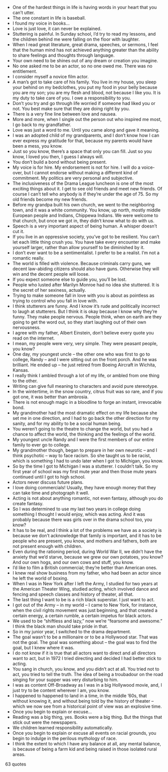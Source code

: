  - One of the hardest things in life is having words in your heart that you can’t utter.
 - The one constant in life is baseball.
 - I found my voice in books...
 - Love is just love, it can never be explained.
 - Stuttering is painful. In Sunday school, I’d try to read my lessons, and the children behind me were falling on the floor with laughter.
 - When I read great literature, great drama, speeches, or sermons, I feel that the human mind has not achieved anything greater than the ability to share feelings and thoughts through language.
 - Your own need to be shines out of any dream or creation you imagine.
 - No one asked me to be an actor, so no one owed me. There was no entitlement.
 - I consider myself a novice film actor.
 - A man’s got to take care of his family. You live in my house, you sleep your behind on my bedclothes, you put my food in your belly because you are my son; you are my flesh and blood, not because I like you. It is my duty to take care of you. I owe a responsibility to you.
 - Don’t you try and go through life worried if someone had liked you or not. You best make sure that they are doing right by you.
 - There is a very fine line between love and nausea.
 - More and more, when I single out the person out who inspired me most, I go back to my grandfather.
 - Love was just a word to me. Until you came along and gave it meaning.
 - I was an adopted child of my grandparents, and I don’t know how I can ever express my gratitude for that, because my parents would have been a mess, you know.
 - Just so you know, there’s a space that only you can fill. Just so you know, I loved you then, I guess I always will.
 - You don’t build a bond without being present.
 - My voice is for hire. My endorsement is not for hire. I will do a voice-over, but I cannot endorse without making a different kind of commitment. My politics are very personal and subjective.
 - The inclusiveness of the Drama League luncheon is one of the most exciting things about it. I get to see old friends and meet new friends. Of course I can’t tell who anybody is if they’re under the age of 75. So my old friends become my new friends.
 - Before my grandpa built his own church, we went to the neighboring town, and it was a white community. You know, up north, mostly middle European people and Indians, Chippewa Indians. We were welcome to that church, but once we got in, they didn’t know what to do with us.
 - Speech is a very important aspect of being human. A whisper doesn’t cut it.
 - If you live in an oppressive society, you’ve got to be resilient. You can’t let each little thing crush you. You have take every encounter and make yourself larger, rather than allow yourself to be diminished by it.
 - I don’t ever want to be a sentimentalist. I prefer to be a realist. I’m not a romantic really.
 - The world is filled with violence. Because criminals carry guns, we decent law-abiding citizens should also have guns. Otherwise they will win and the decent people will loose.
 - If you expect someone else to guide you, you’ll be lost.
 - People who lusted after Marilyn Monroe had no idea she stuttered. It is the secret of her sexiness, actually.
 - Trying to make someone fall in love with you is about as pointless as trying to control who you fall in love with.
 - I think stutterers are funny. And I know it’s rude and politically incorrect to laugh at stutterers. But I think it is okay because I know why they’re funny. They make people nervous. People think, when on earth are they going to get the word out, so they start laughing out of their own nervousness.
 - I agree with my father, Albert Einstein, don’t believe every quote you read on the internet.
 - I mean, my people were very, very simple. They were peasant people, you know?
 - One day, my youngest uncle – the other one who was first to go to college, Randy – and I were sitting out on the front porch. And he was brilliant. He ended up – he just retired from Boeing Aircraft in Wichita, Kansas.
 - I really think I ambled through a lot of my life, or ambled from one thing to the other.
 - Writing can give full meaning to characters and avoid pure stereotype.
 - In the wintertime, in the snow country, citrus fruit was so rare, and if you got one, it was better than ambrosia.
 - There is not enough magic in a bloodline to forge an instant, irrevocable bond.
 - My grandmother had the most dramatic effect on my life because she set me in one direction, and I had to go back the other direction for my sanity, and for my ability to be a social human being.
 - You weren’t going to the theatre to change the world, but you had a chance to affect the world, the thinking and the feelings of the world.
 - My youngest uncle Randy and I were the first members of our entire family to ever go to college.
 - My grandmother though, began to prepare in her own neurotic – and I think psychotic – way to face racism. So she taught us to be racist, which is something I had to undo later when I got to Michigan, you know.
 - So by the time I got to Michigan I was a stutterer. I couldn’t talk. So my first year of school was my first mute year and then those mute years continued until I got to high school.
 - Actors never discuss future plans.
 - I love doing commercials! Usually, they have enough money that they can take time and photograph it well.
 - Acting is not about anything romantic, not even fantasy, although you do create fantasy.
 - So I was determined to use my last two years in college doing something I thought I would enjoy, which was acting. And it was probably because there was girls over in the drama school too, you know?
 - It has to be real, and I think a lot of the problems we have as a society is because we don’t acknowledge that family is important, and it has to be people who are present, you know, and mothers and fathers, both are not present enough with children.
 - Even during the rationing period, during World War II, we didn’t have the anxiety that we’d starve, because we grew our own potatoes, you know? And our own hogs, and our own cows and stuff, you know.
 - I’d like to film a British commercial; they’re better than American ones.
 - I knew real show business from my father, who had been an actor since he left the world of boxing.
 - When I was in New York after I left the Army, I studied for two years at the American Theater Wing, studied acting, which involved dance and fencing and speech classes and history of theater, all that.
 - The last thing I want to be is a rich black superstar. I just want to act.
 - I got out of the Army – in my world – I came to New York, for instance, when the civil rights movement was just beginning, and that created a certain energy, a certain rumble, a certain impetus for black actors.
 - We used to be “shiftless and lazy,” now we’re “fearsome and awesome.” I think the black man should take pride in that.
 - So in my junior year, I switched to the drama department.
 - The goal wasn’t to be a millionaire or to be a Hollywood star. That was not the goal. The goal was something about – the goal was to find the goal, but I knew where it was.
 - I do not know if it is true that all actors want to direct and all directors want to act, but in 1972 I tried directing and decided I had better stick to acting.
 - You sang in church, you know, and you didn’t act at all. You tried not to act, you tried to tell the truth. The idea of being a troubadour on the road singing for your supper was very disturbing to him.
 - I was as content Off-Broadway as I was in a big Hollywood movie, and, I just try to be content wherever I am, you know.
 - I happened to happened to land in a time, in the middle ’60s, that without knowing it, and without being told by the history of theater – which we now see from a historical point of view was an explosive time.
 - Once you begin to explain or excuse...
 - Reading was a big thing, yes. Books were a big thing. But the things that stick out were the newspapers.
 - We children learned responsibility automatically.
 - Once you begin to explain or excuse all events on racial grounds, you begin to indulge in the perilous mythology of race.
 - I think the extent to which I have any balance at all, any mental balance, is because of being a farm kid and being raised in those isolated rural areas.

63 quotes